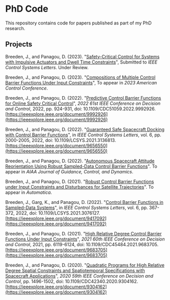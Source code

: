 # PhD Code

This repository contains code for papers published as part of my PhD research.

## Projects

Breeden, J., and Panagou, D. (2023). "[Safety-Critical Control for Systems with Impulsive Actuators and Dwell Time Constraints](2023/LCSS%20Impulsive%20Control)", Submitted to <em>IEEE Control Systems Letters</em>. Under Review.

Breeden, J., and Panagou, D. (2023). "[Compositions of Multiple Control Barrier Functions Under Input Constraints](2023/ACC%20Multiple%20Control%20Barrier%20Functions)", To appear in <em>2023 American Control Conference</em>.

Breeden, J., and Panagou, D. (2022). "[Predictive Control Barrier Functions for Online Safety Critical Control](2022/CDC%20Predictive%20CBFs)", *2022 61st IEEE Conference on Decision and Control*, 2022, pp. 924-931, doi: 10.1109/CDC51059.2022.9992926. [https://ieeexplore.ieee.org/document/9992926](https://ieeexplore.ieee.org/document/9992926)

Breeden, J., and Panagou, D. (2022). "[Guaranteed Safe Spacecraft Docking with Control Barrier Functions](2022/L-CSS%20Guaranteed%20Spacecraft%20Docking)", in *IEEE Control Systems Letters*, vol. 6, pp. 2000-2005, 2022, doi: 10.1109/LCSYS.2021.3136813. [https://ieeexplore.ieee.org/document/9656550](https://ieeexplore.ieee.org/document/9656550)

Breeden, J., and Panagou, D. (2022). "[Autonomous Spacecraft Attitude Reorientation Using Robust Sampled-Data Control Barrier Functions](2022/AIAA%20Autonomous%20Attitude%20Reorientation)". To appear in *AIAA Journal of Guidance, Control, and Dynamics*.

Breeden, J., and Panagou, D. (2021). "[Robust Control Barrier Functions under Input Constraints and Disturbances for Satellite Trajectories](2021/Automatica%20Robust%20CBFs%20for%20Satellite%20Trajectories)". To appear in *Automatica*. 

Breeden, J., Garg, K., and Panagou, D. (2022). "[Control Barrier Functions in Sampled-Data Systems](2021/L-CSS%20CBFs%20for%20Sampled%20Data%20Systems)", in *IEEE Control Systems Letters*, vol. 6, pp. 367-372, 2022, doi: 10.1109/LCSYS.2021.3076127. [https://ieeexplore.ieee.org/document/9417092](https://ieeexplore.ieee.org/document/9417092)

Breeden, J., and Panagou, D. (2021). "[High Relative Degree Control Barrier Functions Under Input Constraints](2021/CDC%20High%20Relative%20Degree%20CBFs%20Input%20Constraints)", *2021 60th IEEE Conference on Decision and Control*, 2021, pp. 6119-6124, doi: 10.1109/CDC45484.2021.9683705. [https://ieeexplore.ieee.org/document/9683705](https://ieeexplore.ieee.org/document/9683705)

Breeden, J., and Panagou, D. (2020). "[Quadratic Programs for High Relative Degree Spatial Constraints and Spatiotemporal Specifications with Spacecraft Applications](2020/CDC%20QPs%20for%20High%20Relative%20Degree%20with%20Spacecraft%20Applications)", *2020 59th IEEE Conference on Decision and Control*, pp. 1496-1502, doi: 10.1109/CDC42340.2020.9304162. [https://ieeexplore.ieee.org/document/9304162](https://ieeexplore.ieee.org/document/9304162)	